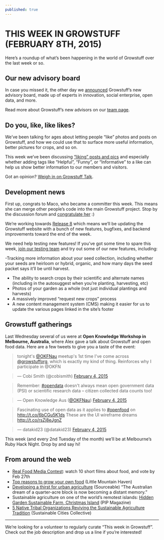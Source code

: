 ```yaml
---
published: true
---
```

# THIS WEEK IN GROWSTUFF (FEBRUARY 8TH, 2015)

Here’s a roundup of what’s been happening in the world of Growstuff over the last week or so.

## Our new advisory board
In case you missed it, the other day we [announced](http://blog.growstuff.org/2015/02/04/announcing-growstuffs-new-advisory-board/) Growstuff’s new advisory board, made up of experts in innovation, social enterprise, open data, and more.

Read more about Growstuff’s new advisors on our [team page](http://wiki.growstuff.org/index.php/Team#Advisors).

## Do you, like, like likes?
We’ve been talking for ages about letting people “like” photos and posts on Growstuff, and how we could use that to surface more useful information, better pictures for crops, and so on.

This week we’ve been discussing [“liking” posts and pics](http://talk.growstuff.org/t/liking-posts-and-pics/217) and especially whether adding tags like “Helpful”, “Funny”, or “Informative” to a like can help us show better information to our members and visitors.

Got an opinion? [Weigh in on Growstuff Talk](http://talk.growstuff.org/t/liking-posts-and-pics/217).

## Development news
First up, congrats to Maco, who became a committer this week. This means she can merge other people’s code into the main Growstuff project. Stop by the discussion forum and [congratulate her](http://talk.growstuff.org/t/maco-is-our-newest-committer-o/212/) :)

We’re working towards [Release 8](http://talk.growstuff.org/t/release-8-planning-thread/193) which means we’ll be updating the Growstuff website with a bunch of new features, bugfixes, and backend improvements toward the end of the week.

We need help testing new features! If you’ve got some time to spare this week, [join our testing team](http://talk.growstuff.org/c/development/testing) and try out some of our new features, including:

-Tracking more information about your seed collection, including whether your seeds are heirloom or hybrid, organic, and how many days the seed packet says it’ll be until harvest.
- The ability to search crops by their scientific and alternate names (including in the autosuggest when you’re planting, harvesting, etc)
- Photos of your garden as a whole (not just individual plantings and harvests)
- A massively improved “request new crops” process
- A new content management system (CMS) making it easier for us to update the various pages linked in the site’s footer

## Growstuff gatherings
Last Wednesday several of us were at **Open Knowledge Workshop in Melbourne, Australia**, where Alex gave a talk about Growstuff and open food data. Here are a few tweets to give you a taste of the event:

> tonight's [@OKFNau](https://twitter.com/OKFNau) meetup's 1st time I've come across [@growstufforg](https://twitter.com/growstufforg), which is exactly my kind of thing. Reinforces why I participate in @OKFN

> — Cobi Smith (@cobismith) [February 4, 2015](https://twitter.com/cobismith/status/562876347383832576)

> Remember: [#opendata](https://twitter.com/hashtag/opendata?src=hash) doesn't always mean open government data (PSI) or scientific research data – citizen collected data counts too!

> — Open Knowledge Aus ([@OKFNau](https://twitter.com/OKFNau)) [February 4, 2015](https://twitter.com/OKFNau/status/562880753370148864)

> Fascinating use of open data as it applies to [#openfood](https://twitter.com/hashtag/openfood?src=hash) on http://t.co/6bCGu5K1ds These are the UI wireframe dreams http://t.co/rsZj8eJgnZ

> — datakid23 (@datakid23) [February 4, 2015](https://twitter.com/datakid23/status/562876531748651008)

This week (and every 2nd Tuesday of the month) we’ll be at Melbourne’s Ruby Hack Night. Drop by and say hi!

## From around the web
- [Real Food Media Contest](http://realfoodmedia.org/vote/): watch 10 short films about food, and vote by Feb 27th
- [Top reasons to grow your own food](http://www.littlemountainhaven.com/reasons-to-grow-your-own-food/) (Little Mountain Haven)
- [Developing a thirst for urban agriculture](http://sourceable.net/developing-a-thirst-for-urban-agriculture/#) (Sourceable) “The Australian dream of a quarter-acre block is now becoming a distant memory.”
- Sustainable agriculture on one of the world’s remotest islands: [Hidden Garden Sustainable Farm, Christmas Island](https://www.pipmagazine.com.au/hidden-garden-sustainable-farm/) (PIP Magazine)
- [5 Native Tribal Organizations Reviving the Sustainable Agriculture Tradition](http://sustainablecitiescollective.com/node/1036886) (Sustainable Cities Collective)

---

We’re looking for a volunteer to regularly curate “This week in Growstuff”. Check out the job description and drop us a line if you’re interested!